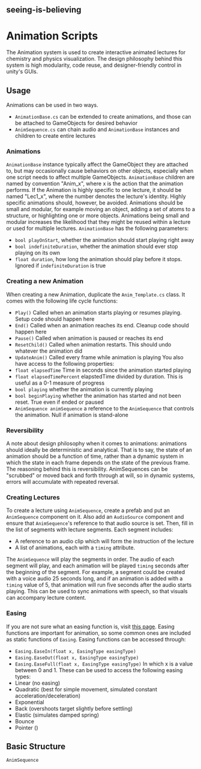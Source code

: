 ## seeing-is-believing
# Animation Scripts

The Animation system is used to create interactive animated lectures for chemistry and physics visualization. The design philosophy behind this system is high modularity, code reuse, and designer-friendly control in unity's GUIs.

## Usage

Animations can be used in two ways. 
* `AnimationBase.cs` can be extended to create animations, and those can be attached to GameObjects for desired behavior
* `AnimSequence.cs` can chain audio and `AnimationBase` instances and children to create entire lectures

### Animations
`AnimationBase` instance typically affect the GameObject they are attached to, but may occasionally cause behaviors on other objects, especially when one script needs to affect multiple GameObjects. `AnimationBase` children are named by convention "Anim_x", where x is the action that the animation performs. If the Animation is highly specific to one lecture, it should be named "Lec1_x", where the number denotes the lecture's identity. Highly specific animations should, however, be avoided. Animations should be small and modular, for example moving an object, adding a set of atoms to a structure, or highlighting one or more objects. Animations being small and modular increases the likelihood that they might be reused within a lecture or used for multiple lectures. `AnimationBase` has the following parameters:
* `bool playOnStart`, whether the animation should start playing right away
* `bool indefiniteDuration`, whether the animation should ever stop playing on its own
* `float duration`, how long the animation should play before it stops. Ignored if `indefiniteDuration` is true

### Creating a new Animation
When creating a new Animation, duplicate the `Anim_Template.cs` class. It comes with the following life cycle functions:
* `Play()` Called when an animation starts playing or resumes playing. Setup code should happen here
* `End()` Called when an animation reaches its end. Cleanup code should happen here
* `Pause()` Called when animation is paused or reaches its end
* `ResetChild()` Called when animation restarts. This should undo whatever the animation did
* `UpdateAnim()` Called every frame while animation is playing
You also have access to the following properties:
* `float elapsedTime` Time in seconds since the animation started playing
* `float elapsedTimePercent` elapstedTime divided by duration. This is useful as a 0-1 measure of progress
* `bool playing` whether the animation is currently playing
* `bool beginPlaying` whether the animation has started and not been reset. True even if ended or paused
* `AnimSequence animSequence` a reference to the `AnimSequence` that controls the animation. Null if animation is stand-alone

### Reversibility
A note about design philosophy when it comes to animations: animations should ideally be deterministic and analytical. That is to say, the state of an animation should be a function of time, rather than a dynamic system in which the state in each frame depends on the state of the previous frame. The reasoning behind this is reversibility. AnimSequences can be "scrubbed" or moved back and forth through at will, so in dynamic systems, errors will accumulate with repeated reversal. 

### Creating Lectures
To create a lecture using `AnimSequence`, create a prefab and put an `AnimSequence` component on it. Also add an `AudioSource` component and ensure that `AnimSequence`'s reference to that audio source is set. Then, fill in the list of segments with lecture segments. Each segment includes:
* A reference to an audio clip which will form the instruction of the lecture
* A list of animations, each with a `timing` attribute.

The `AnimSequence` will play the segments in order. The audio of each segment will play, and each animation will be played `timing` seconds after the beginning of the segment. For example, a segment could be created with a voice audio 25 seconds long, and if an animation is added with a `timing` value of 5, that animation will run five seconds after the audio starts playing. This can be used to sync animations with speech, so that visuals can accompany lecture content.

### Easing
If you are not sure what an easing function is, visit [this page](https://easings.net). Easing functions are important for animation, so some common ones are included as static functions of `Easing`. Easing functions can be accessed through:
* `Easing.EaseIn(float x, EasingType easingType)`
* `Easing.EaseOut(float x, EasingType easingType)`
* `Easing.EaseFull(float x, EasingType easingType)`
In which x is a value between 0 and 1. These can be used to access the following easing types:
* Linear (no easing)
* Quadratic (best for simple movement, simulated constant acceleration/deceleration)
* Exponential
* Back (overshoots target slightly before settling)
* Elastic (simulates damped spring)
* Bounce
* Pointer ()

## Basic Structure

`AnimSequence`
